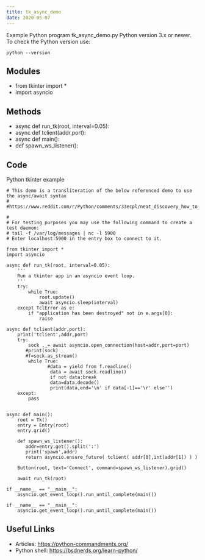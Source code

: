 ```yaml
---
title: tk_async_demo
date: 2020-05-07
---
```

Example Python program tk_async_demo.py
Python version 3.x or newer.
To check the Python version use:

    python --version

## Modules

* from tkinter import *
* import asyncio

## Methods

* async def run_tk(root, interval=0.05):
* async def tclient(addr,port):
* async def main():
* def spawn_ws_listener():

## Code

Python tkinter example

    # This demo is a transliteration of the below referenced demo to use the async/await syntax
    #
    #https://www.reddit.com/r/Python/comments/33ecpl/neat_discovery_how_to_combine_asyncio_and_tkinter/
    
    #
    # For testing purposes you may use the following command to create a test daemon:
    # tail -f /var/log/messages | nc -l 5900
    # Enter localhost:5900 in the entry box to connect to it.
    
    from tkinter import *
    import asyncio
    
    async def run_tk(root, interval=0.05):
        '''
        Run a tkinter app in an asyncio event loop.
        '''
        try:
            while True:
                root.update()
                await asyncio.sleep(interval)
        except TclError as e:
            if "application has been destroyed" not in e.args[0]:
                raise
    
    async def tclient(addr,port):
        print('tclient',addr,port)
        try:
            sock ,_= await asyncio.open_connection(host=addr,port=port)
           #print(sock)
           #f=sock.as_stream()
            while True:
                   #data = yield from f.readline() 
                    data = await sock.readline()
                    if not data:break
                    data=data.decode()
                    print(data,end='\n' if data[-1]=='\r' else'')
        except:
            pass
    
    
    async def main():
        root = Tk()
        entry = Entry(root)
        entry.grid()
        
        def spawn_ws_listener():
           addr=entry.get().split(':')
           print('spawn',addr)
           return asyncio.ensure_future( tclient( addr[0],int(addr[1]) ) )
    
        Button(root, text='Connect', command=spawn_ws_listener).grid()
        
        await run_tk(root)
    
    if __name__ == "__main__":
        asyncio.get_event_loop().run_until_complete(main())
    
    if __name__ == "__main__":
        asyncio.get_event_loop().run_until_complete(main())

## Useful Links

- Articles: https://python-commandments.org/
- Python shell: https://bsdnerds.org/learn-python/
